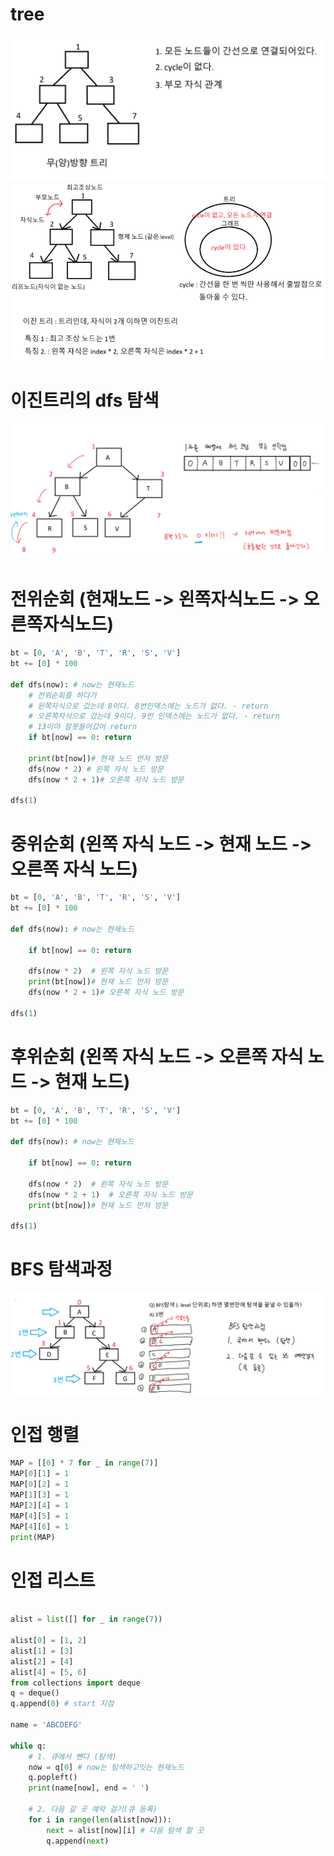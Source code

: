 # tree
![tree](./img/tree1.png)
![tree](./img/tree2.png)

# 이진트리의 dfs 탐색
![이진트리의 dfs 탐색](./img/이진트리의%20dfs%20탐색.png)

# 전위순회 (현재노드 -> 왼쪽자식노드 -> 오른쪽자식노드)
```python
bt = [0, 'A', 'B', 'T', 'R', 'S', 'V']
bt += [0] * 100

def dfs(now): # now는 현재노드
    # 전위순회를 하다가
    # 왼쪽자식으로 갔는데 8이다. 8번인덱스에는 노드가 없다. - return
    # 오른쪽자식으로 갔는데 9이다. 9번 인덱스에는 노드가 없다. - return
    # 13이야 잘못들어갔어 return
    if bt[now] == 0: return

    print(bt[now])# 현재 노드 먼저 방문
    dfs(now * 2) # 왼쪽 자식 노드 방문
    dfs(now * 2 + 1)# 오른쪽 자식 노드 방문

dfs(1)
```
# 중위순회 (왼쪽 자식 노드 -> 현재 노드 -> 오른쪽 자식 노드)
```python
bt = [0, 'A', 'B', 'T', 'R', 'S', 'V']
bt += [0] * 100

def dfs(now): # now는 현재노드

    if bt[now] == 0: return

    dfs(now * 2)  # 왼쪽 자식 노드 방문
    print(bt[now])# 현재 노드 먼저 방문
    dfs(now * 2 + 1)# 오른쪽 자식 노드 방문

dfs(1)
```
# 후위순회 (왼쪽 자식 노드 -> 오른쪽 자식 노드 -> 현재 노드)
```python
bt = [0, 'A', 'B', 'T', 'R', 'S', 'V']
bt += [0] * 100

def dfs(now): # now는 현재노드

    if bt[now] == 0: return

    dfs(now * 2)  # 왼쪽 자식 노드 방문
    dfs(now * 2 + 1)  # 오른쪽 자식 노드 방문
    print(bt[now])# 현재 노드 먼저 방문

dfs(1)
```

# BFS 탐색과정
![BFS 탐색과정](./img/BFS%20탐색과정.png)


# 인접 행렬
```python
MAP = [[0] * 7 for _ in range(7)]
MAP[0][1] = 1
MAP[0][2] = 1
MAP[1][3] = 1
MAP[2][4] = 1
MAP[4][5] = 1
MAP[4][6] = 1
print(MAP)
```

# 인접 리스트
```python

alist = list([] for _ in range(7))

alist[0] = [1, 2]
alist[1] = [3]
alist[2] = [4]
alist[4] = [5, 6]
from collections import deque
q = deque()
q.append(0) # start 지점

name = 'ABCDEFG'

while q:
    # 1. 큐에서 뺀다 (탐색)
    now = q[0] # now는 탐색하고잇는 현재노드
    q.popleft()
    print(name[now], end = ' ')

    # 2. 다음 갈 곳 예약 걸기(큐 등록)
    for i in range(len(alist[now])):
        next = alist[now][i] # 다음 탐색 할 곳
        q.append(next)
```
